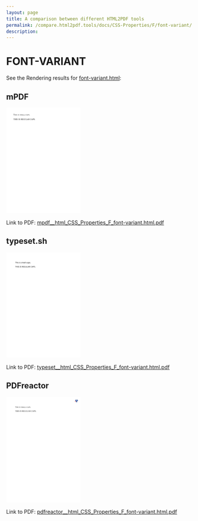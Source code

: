 ```yaml
---
layout: page
title: A comparison between different HTML2PDF tools
permalink: /compare.html2pdf.tools/docs/CSS-Properties/F/font-variant/
description: 
---
```


# FONT-VARIANT

See the Rendering results for [font-variant.html](/html/CSS%20Properties/F/font-variant.html):

## mPDF
![](mpdf__html_CSS_Properties_F_font-variant.html.png) 

Link to PDF: [mpdf__html_CSS_Properties_F_font-variant.html.pdf](mpdf__html_CSS_Properties_F_font-variant.html.pdf)

## typeset.sh
![](typeset__html_CSS_Properties_F_font-variant.html.png) 

Link to PDF: [typeset__html_CSS_Properties_F_font-variant.html.pdf](typeset__html_CSS_Properties_F_font-variant.html.pdf)

## PDFreactor
![](pdfreactor__html_CSS_Properties_F_font-variant.html.png) 

Link to PDF: [pdfreactor__html_CSS_Properties_F_font-variant.html.pdf](pdfreactor__html_CSS_Properties_F_font-variant.html.pdf)
